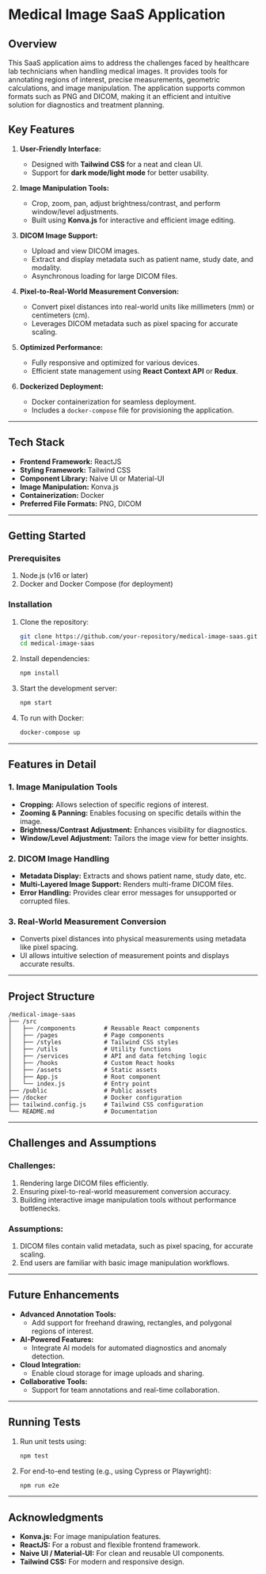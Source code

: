 
# **Medical Image SaaS Application**

## **Overview**
This SaaS application aims to address the challenges faced by healthcare lab technicians when handling medical images. It provides tools for annotating regions of interest, precise measurements, geometric calculations, and image manipulation. The application supports common formats such as PNG and DICOM, making it an efficient and intuitive solution for diagnostics and treatment planning.

## **Key Features**
1. **User-Friendly Interface:**
   - Designed with **Tailwind CSS** for a neat and clean UI.
   - Support for **dark mode/light mode** for better usability.

2. **Image Manipulation Tools:**
   - Crop, zoom, pan, adjust brightness/contrast, and perform window/level adjustments.
   - Built using **Konva.js** for interactive and efficient image editing.

3. **DICOM Image Support:**
   - Upload and view DICOM images.
   - Extract and display metadata such as patient name, study date, and modality.
   - Asynchronous loading for large DICOM files.

4. **Pixel-to-Real-World Measurement Conversion:**
   - Convert pixel distances into real-world units like millimeters (mm) or centimeters (cm).
   - Leverages DICOM metadata such as pixel spacing for accurate scaling.

5. **Optimized Performance:**
   - Fully responsive and optimized for various devices.
   - Efficient state management using **React Context API** or **Redux**.

6. **Dockerized Deployment:**
   - Docker containerization for seamless deployment.
   - Includes a `docker-compose` file for provisioning the application.

---

## **Tech Stack**
- **Frontend Framework:** ReactJS
- **Styling Framework:** Tailwind CSS
- **Component Library:** Naive UI or Material-UI
- **Image Manipulation:** Konva.js
- **Containerization:** Docker
- **Preferred File Formats:** PNG, DICOM

---

## **Getting Started**

### **Prerequisites**
1. Node.js (v16 or later)
2. Docker and Docker Compose (for deployment)

### **Installation**
1. Clone the repository:
   ```bash
   git clone https://github.com/your-repository/medical-image-saas.git
   cd medical-image-saas
   ```

2. Install dependencies:
   ```bash
   npm install
   ```

3. Start the development server:
   ```bash
   npm start
   ```

4. To run with Docker:
   ```bash
   docker-compose up
   ```

---

## **Features in Detail**

### **1. Image Manipulation Tools**
- **Cropping:** Allows selection of specific regions of interest.
- **Zooming & Panning:** Enables focusing on specific details within the image.
- **Brightness/Contrast Adjustment:** Enhances visibility for diagnostics.
- **Window/Level Adjustment:** Tailors the image view for better insights.

### **2. DICOM Image Handling**
- **Metadata Display:** Extracts and shows patient name, study date, etc.
- **Multi-Layered Image Support:** Renders multi-frame DICOM files.
- **Error Handling:** Provides clear error messages for unsupported or corrupted files.

### **3. Real-World Measurement Conversion**
- Converts pixel distances into physical measurements using metadata like pixel spacing.
- UI allows intuitive selection of measurement points and displays accurate results.

---

## **Project Structure**
```
/medical-image-saas
├── /src
│   ├── /components        # Reusable React components
│   ├── /pages             # Page components
│   ├── /styles            # Tailwind CSS styles
│   ├── /utils             # Utility functions
│   ├── /services          # API and data fetching logic
│   ├── /hooks             # Custom React hooks
│   ├── /assets            # Static assets
│   ├── App.js             # Root component
│   └── index.js           # Entry point
├── /public                # Public assets
├── /docker                # Docker configuration
├── tailwind.config.js     # Tailwind CSS configuration
└── README.md              # Documentation
```

---

## **Challenges and Assumptions**
### Challenges:
1. Rendering large DICOM files efficiently.
2. Ensuring pixel-to-real-world measurement conversion accuracy.
3. Building interactive image manipulation tools without performance bottlenecks.

### Assumptions:
1. DICOM files contain valid metadata, such as pixel spacing, for accurate scaling.
2. End users are familiar with basic image manipulation workflows.

---

## **Future Enhancements**
- **Advanced Annotation Tools:**
   - Add support for freehand drawing, rectangles, and polygonal regions of interest.
- **AI-Powered Features:**
   - Integrate AI models for automated diagnostics and anomaly detection.
- **Cloud Integration:**
   - Enable cloud storage for image uploads and sharing.
- **Collaborative Tools:**
   - Support for team annotations and real-time collaboration.

---

## **Running Tests**
1. Run unit tests using:
   ```bash
   npm test
   ```

2. For end-to-end testing (e.g., using Cypress or Playwright):
   ```bash
   npm run e2e
   ```

---

## **Acknowledgments**
- **Konva.js:** For image manipulation features.
- **ReactJS:** For a robust and flexible frontend framework.
- **Naive UI / Material-UI:** For clean and reusable UI components.
- **Tailwind CSS:** For modern and responsive design.


